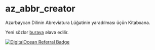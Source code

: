 # az_abbr_creator
Azərbaycan Dilinin Abreviatura Lüğətinin yaradılması üçün Kitabxana.

Yeni sözlər [buraya](https://github.com/sevdimali/nlp-az/blob/main/abbreviations.txt) əlavə edilir.

[![DigitalOcean Referral Badge](https://web-platforms.sfo2.digitaloceanspaces.com/WWW/Badge%202.svg)](https://www.digitalocean.com/?refcode=6542618478af&utm_campaign=Referral_Invite&utm_medium=Referral_Program&utm_source=badge)
